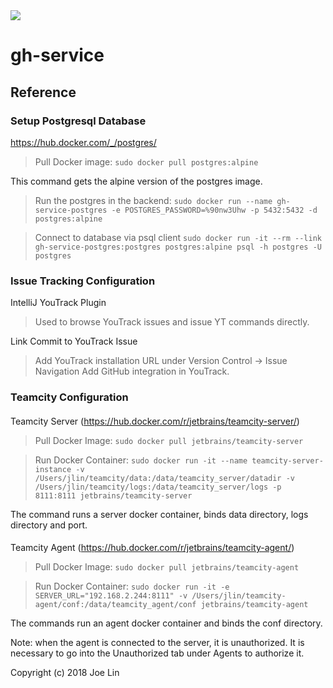 <a href="http://192.168.2.244:8111/viewType.html?buildTypeId=GhService_Build&guest=1">
    <img src="http://192.168.2.244:8111/app/rest/builds/buildType:(id:GhService_Build)/statusIcon"/>
</a>

# gh-service


## Reference
### Setup Postgresql Database 

https://hub.docker.com/_/postgres/       

> Pull Docker image:
`sudo docker pull postgres:alpine`

This command gets the alpine version of the postgres image.

> Run the postgres in the backend:
`sudo docker run --name gh-service-postgres -e POSTGRES_PASSWORD=%90nw3Uhw -p 5432:5432 -d postgres:alpine`

> Connect to database via psql client
`sudo docker run -it --rm --link gh-service-postgres:postgres postgres:alpine psql -h postgres -U postgres`
 

### Issue Tracking Configuration

IntelliJ YouTrack Plugin
> Used to browse YouTrack issues and issue YT commands directly.

Link Commit to YouTrack Issue
> Add YouTrack installation URL under Version Control -> Issue Navigation
> Add GitHub integration in YouTrack. 

### Teamcity Configuration

####
Teamcity Server (https://hub.docker.com/r/jetbrains/teamcity-server/)

> Pull Docker Image:
`sudo docker pull jetbrains/teamcity-server`

> Run Docker Container:
`sudo docker run -it --name teamcity-server-instance -v /Users/jlin/teamcity/data:/data/teamcity_server/datadir -v /Users/jlin/teamcity/logs:/data/teamcity_server/logs -p 8111:8111 jetbrains/teamcity-server`

The command runs a server docker container, binds data directory, logs directory and port.

####
Teamcity Agent (https://hub.docker.com/r/jetbrains/teamcity-agent/)

> Pull Docker Image:
`sudo docker pull jetbrains/teamcity-agent`

> Run Docker Container:
`sudo docker run -it -e SERVER_URL="192.168.2.244:8111" -v /Users/jlin/teamcity-agent/conf:/data/teamcity_agent/conf jetbrains/teamcity-agent`

The commands run an agent docker container and binds the conf directory. 

Note: when the agent is connected to the server, it is unauthorized. It is necessary to go into the Unauthorized
tab under Agents to authorize it.   

Copyright (c) 2018 Joe Lin